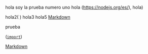 hola soy la prueba numero uno 
hola (https://nodejs.org/es/), hola)

hola2(  )
hola3
hola5
[Markdown](https://es.wikipedia.org/wiki/Markdown)

prueba

([`import`](https://developer.mozilla.org/en-US/docs/Web/JavaScript/Reference/Statements/import))

[Markdown](https://es.wikipedia.org/wiki/Markdown)
